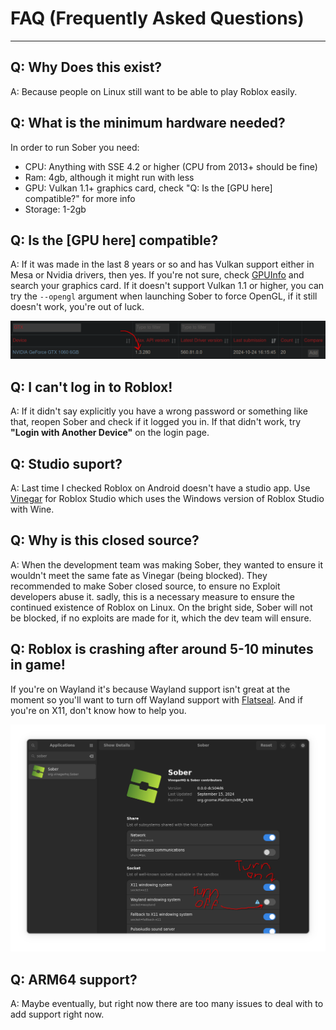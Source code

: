 # FAQ (Frequently Asked Questions)
<hr>

## Q: Why Does this exist?
A: Because people on Linux still want to be able to play Roblox easily.

## Q: What is the minimum hardware needed?
In order to run Sober you need:
* CPU: Anything with SSE 4.2 or higher (CPU from 2013+ should be fine)
* Ram: 4gb, although it might run with less
* GPU: Vulkan 1.1+ graphics card, check "Q: Is the [GPU here] compatible?" for more info
* Storage: 1-2gb

## Q: Is the [GPU here] compatible?
A: If it was made in the last 8 years or so and has Vulkan support either in Mesa or Nvidia drivers, then yes. If you're not sure, check [GPUInfo](https://vulkan.gpuinfo.org/) and search your graphics card. If it doesn't support Vulkan 1.1 or higher, you can try the `--opengl` argument when launching Sober to force OpenGL, if it still doesn't work, you're out of luck.

![Vulkan Supported](../images/vulkaninfo.png)

## Q: I can't log in to Roblox!
A: If it didn't say explicitly you have a wrong password or something like that, reopen Sober and check if it logged you in. If that didn't work, try **"Login with Another Device"** on the login page.

## Q: Studio suport?
A: Last time I checked Roblox on Android doesn't have a studio app. Use [Vinegar](https://vinegarhq.org/) for Roblox Studio which uses the Windows version of Roblox Studio with Wine.

## Q: Why is this closed source?
A: When the development team was making Sober, they wanted to ensure it wouldn't meet the same fate as Vinegar (being blocked). They recommended to make Sober closed source, to ensure no Exploit developers abuse it. sadly, this is a necessary measure to ensure the continued existence of Roblox on Linux. On the bright side, Sober will not be blocked, if no exploits are made for it, which the dev team will ensure.

## Q: Roblox is crashing after around 5-10 minutes in game!
If you're on Wayland it's because Wayland support isn't great at the moment so you'll want to turn off Wayland support with [Flatseal](https://flathub.org/apps/com.github.tchx84.Flatseal). And if you're on X11, don't know how to help you.

![Turn on XWayland](../images/xwaylandforever.png)

## Q: ARM64 support?
A: Maybe eventually, but right now there are too many issues to deal with to add support right now.
